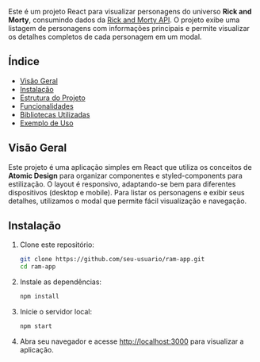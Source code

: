 Este é um projeto React para visualizar personagens do universo **Rick and Morty**, consumindo dados da [Rick and Morty API](https://rickandmortyapi.com). O projeto exibe uma listagem de personagens com informações principais e permite visualizar os detalhes completos de cada personagem em um modal. 

## Índice

- [Visão Geral](#visão-geral)
- [Instalação](#instalação)
- [Estrutura do Projeto](#estrutura-do-projeto)
- [Funcionalidades](#funcionalidades)
- [Bibliotecas Utilizadas](#bibliotecas-utilizadas)
- [Exemplo de Uso](#exemplo-de-uso)

## Visão Geral

Este projeto é uma aplicação simples em React que utiliza os conceitos de **Atomic Design** para organizar componentes e styled-components para estilização. O layout é responsivo, adaptando-se bem para diferentes dispositivos (desktop e mobile). Para listar os personagens e exibir seus detalhes, utilizamos o modal que permite fácil visualização e navegação.

## Instalação

1. Clone este repositório:

   ```bash
   git clone https://github.com/seu-usuario/ram-app.git
   cd ram-app
   ```

2. Instale as dependências:

   ```bash
   npm install
   ```

3. Inicie o servidor local:

   ```bash
   npm start
   ```

4. Abra seu navegador e acesse [http://localhost:3000](http://localhost:3000) para visualizar a aplicação.

